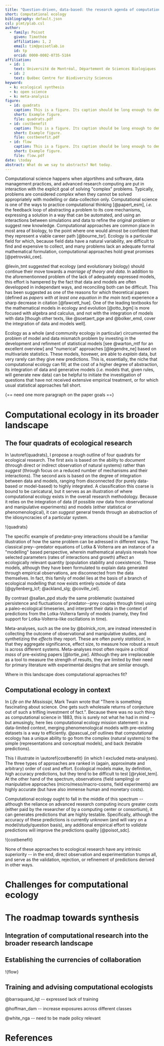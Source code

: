 ```yaml
---
title: "Question-driven, data-based: the research agenda of computational ecology"
short: Computational ecology
bibliography: default.json
csl: plmt/plab.csl
author:
  - family: Poisot
    given: Timothée
    affiliation: 1, 2
    email: tim@poisotlab.io
    id: tp
    orcid: 0000-0002-0735-5184
affiliation:
  - id: 1
    text: Université de Montréal, Département de Sciences Biologiques
  - id: 2
    text: Québec Centre for Biodiversity Sciences
keyword:
  - k: ecological synthesis
  - k: open science
  - k: meta-analysis
figure:
  - id: quadrats
    caption: This is a figure. Its caption should be long enough to demonstrate the effects of using the caption package.
    short: Example figure.
    file: quadrats.pdf
  - id: costbenefit
    caption: This is a figure. Its caption should be long enough to demonstrate the effects of using the caption package.
    short: Example figure.
    file: costbenefit.pdf
  - id: flow
    caption: This is a figure. Its caption should be long enough to demonstrate the effects of using the caption package.
    short: Example figure.
    file: flow.pdf
date: \today
abstract: What do we say to abstracts? Not today.
---
```


Computational science happens when algortihms and software, data management
practices, and advanced research computing are put in interaction with the
explicit goal of solving "complex" problems. Typically, problems are considered
*complex* when they cannot be solved appropriately with modelling or
data-collection only. Computational science is one of the ways to practice
computational thinking [@papert_esm], *i.e.* the feedback loop of abstracting a
problem to its core mechanisms, expressing a solution in a way that can be
automated, and using an interactions between simulations and data to refine the
original problem or suggest new knowledge. Computational approaches are common
place in most area of biology, to the point where one would almost be confident
that they represent a viable career path [@bourne_tsr]. Ecology is a particular
field for which, because field data have a natural variability, are difficult to
find and expensive to collect, and many problems lack an adequate formal
mathematical formulation, computational approaches hold great promises
[@petrovskii_cee].

@levin_tmt suggested that ecology (and evolutionary biology) should continue
their move towards a *marriage of theory and data*. In addition to the
aforementionned problem of the lack of adequately expressed models, this effort
is hampered by the fact that data and models are often developped in independant
ways, and reconciling both can be difficult. This has been suggested as one of
the reasons for which theoretical papers (defined as *papers with at least one
equation in the main text*) experience a sharp decrease in citation
[@fawcett_hue]. One of the leading textbooks for the mathematical models in
ecology and evolution [@otto_bgm] is more focused with algebra and calculus, and
not with the integration of models with data [though other texts, like
@soetaert_pge and @bolker_emd, cover the integration of data and models well].

Ecology as a whole (and community ecology in particular) circumvented the
problem of model and data mismatch problem by investing in the development and
refinment of statistical models [see @warton_mtf for an excellent overview] and
"numerical" approaches [@legendre_ne] based on multivariate statistics. These
models, hovewer, are able to *explain* data, but very rarely can they give new
predictions. This is, essentially, the niche that computational ecology can
fill; at the cost of a higher degree of abstraction, its integration of data and
generative models (*i.e.* models that, given rules, will generate new data) can
be helpful to initiate the investigation of questions that have not received
extensive empirical treatment, or for which usual statistical approaches fall
short.

{== need one more paragraph on the paper goals ==}

# Computational ecology in its broader landscape

## The four quadrats of ecological research

In \autoref{quadrats}, I propose a rough outline of four quadrats for ecological
research. The first axis is based on the ability to *document* (through direct
or indirect observation of natural systems) rather than *suggest* (through focus
on a reduced number of mechanisms and their interactions). The second axis is
based on the degree of integration between data and models, ranging from
disconnected (for purely data-based or model-based) to highly integrated. A
classification this coarse is bound to be caricatural, but it serves as an
illustration of where computational ecology exists in the overall research
methodology. Because it relies on the integration of data (if possible *raw*
data from observational and manipulative experiments) and models (either
statistical or phenomenological), it can *suggest* general trends through an
abstraction of the idiosyncracies of a particular system.

!{quadrats}

The specific example of predator-prey interactions should be a familiar
illustration of how the same problem can be adressed in different ways. The
classical prey--predator equations of Lotka & Volterra are an instance of a
"modelling" based perspective, wherein mathematical analysis reveals how
selected parameters (rates of interactions and growth) affect an ecologically
relevant quantity (population stability and coexistence). These models, although
they have been formulated to explain data generated through empirical
observations, are disconnected from the data themselves. In fact, this family of
model lies at the basis of a branch of ecological modelling that now exists
entirely outside of data [@gyllenberg_lcf; @ackland_slg; @coville_cel].

By contrast @sallan_ppd study the same problematic (sustained persistence and
fluctuations of predator--prey couples through time) using a paleo-ecological
timeseries, and interpret their data in the context of predictions from the
Lotka-Volterra family of models (namely, they find support for
Lotka-Volterra-like oscillations in time).

Meta-analyses, such as the one by @bolnick_rcm, are instead interested in
collecting the outcome of observational and manipulative studies, and
synthetizing the *effects* they report. These are often purely *statistical*, in
that they aggregate significance, effect size, to measure how robust a result is
across different systems. Meta-analyses most often require a *critical mass* of
pre-existing papers [@lortie_pie]. Although they are irreplaceable as a tool to
measure the strength of results, they are limited by their need for primary
literature with experimental designs that are similar enough.

Where in this landscape does computational approaches fit?

## Computational ecology in context

In *Life on the Mississipi*, Mark Twain wrote that "There is something
fascinating about science. One gets such wholesale returns of conjecture out of
such a trifling investment of fact.". Because there was no such thing as
computational science in 1883, this is surely not what he had in mind -- but
amusingly, here lies computational ecology mission statement: in a data-limited
context, merging phenomenological models with pre-existing datasets is a way to
efficiently. @pascual_cef outlines that computational ecology has a unique
ability to go from the complex (natural systems) to the simple (representations
and conceptual models), and back (testable predictions).

This I illustrate in \autoref{costbenefit} (in which I excluded meta-analyses).
The three types of approaches are ranked in (again, approximate and arbitrary)
order of cost and effort. Ecological models make, by definition, high accuracy
predictions, but they tend to be difficult to test [@rykiel_tem]. At the other
hand of the spectrum, observations (field sampling) or manipulative approaches
(micro/meso/macro-cosms, field experiments) are highly accurate (but have also
immense human and monetary costs).

Computational ecology ought to fall in the middle of this spectrum -- although
the reliance on advanced research computing incurs greater costs (either paid by
the researcher of by a computing center or consortium), it can generates
predictions that are highly testable. Specifically, although the accuracy of
these predictions is currently unknown (and will vary on a model/study/question
basis), any additional empirical effort to *validate* predictions will improve
the predictions quality [@poisot_sdc].

!{costbenefit}

None of these approaches to ecological research have any intrinsic superiority --
in the end, direct observation and experimentation trumps all, and serve as the
validation, rejection, or refinement of predictions derived in other ways.

# Challenges for computational ecology

# The roadmap towards synthesis

## Integration of computational research into the broader research landscape

## Establishing the currencies of collaboration

!{flow}

## Training and advising computational ecologists

@barraquand_lqt -- expressed lack of training

@hoffman_dam -- increase exposures across different classes

@white_nga -- need to be made policy relevant

# References
